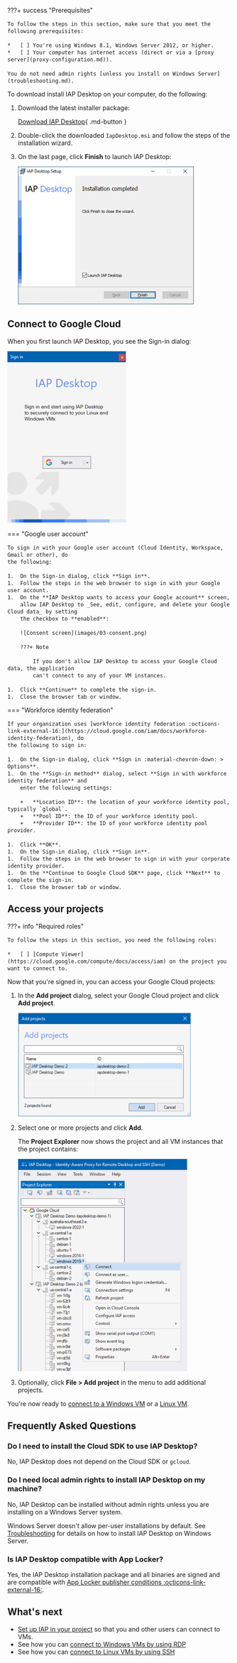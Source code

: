 
???+ success "Prerequisites"

    To follow the steps in this section, make sure that you meet the following prerequisites:

    *   [ ] You're using Windows 8.1, Windows Server 2012, or higher.
    *   [ ] Your computer has internet access (direct or via a [proxy server](proxy-configuration.md)).

    You do not need admin rights [unless you install on Windows Server](troubleshooting.md). 



To download install IAP Desktop on your computer, do the following:

1.  Download the latest installer package:

    [Download IAP Desktop](https://github.com/GoogleCloudPlatform/iap-desktop/releases/latest/download/IapDesktop.msi){ .md-button }

1.  Double-click the downloaded `IapDesktop.msi` and follow the steps of the installation wizard.
1.  On the last page, click **Finish** to launch IAP Desktop:

    ![Finish installer](images/02-installer.png)

## Connect to Google Cloud

When you first launch IAP Desktop, you see the Sign-in dialog:

![Sign in](images/03-signin.png)

=== "Google user account"

    To sign in with your Google user account (Cloud Identity, Workspace, Gmail or other), do
    the following:

    1.  On the Sign-in dialog, click **Sign in**.
    1.  Follow the steps in the web browser to sign in with your Google user account.    
    1.  On the **IAP Desktop wants to access your Google account** screen,
        allow IAP Desktop to _See, edit, configure, and delete your Google Cloud data_ by setting
        the checkbox to **enabled**:
        
        ![Consent screen](images/03-consent.png)
        
        ???+ Note
        
            If you don't allow IAP Desktop to access your Google Cloud data, the application
            can't connect to any of your VM instances.
        
    1.  Click **Continue** to complete the sign-in.
    1.  Close the browser tab or window.
    
=== "Workforce identity federation"    

    If your organization uses [workforce identity federation :octicons-link-external-16:](https://cloud.google.com/iam/docs/workforce-identity-federation), do
    the following to sign in:

    1.  On the Sign-in dialog, click **Sign in :material-chevron-down: > Options**.
    1.  On the **Sign-in method** dialog, select **Sign in with workforce identity federation** and
        enter the following settings:
    
        +   **Location ID**: the location of your workforce identity pool, typically `global`.
        +   **Pool ID**: the ID of your workforce identity pool.
        +   **Provider ID**: the ID of your workforce identity pool provider.
        
    1.  Click **OK**.
    1.  On the Sign-in dialog, click **Sign in**.
    1.  Follow the steps in the web browser to sign in with your corporate identity provider.
    1.  On the **Continue to Google Cloud SDK** page, click **Next** to complete the sign-in.
    1.  Close the browser tab or window.
    
## Access your projects

???+ info "Required roles"

    To follow the steps in this section, you need the following roles:
    
    *   [ ] [Compute Viewer](https://cloud.google.com/compute/docs/access/iam) on the project you want to connect to.
    
    
Now that you're signed in, you can access your Google Cloud projects:
    
1.  In the **Add project** dialog, select your Google Cloud project and click **Add project**.
    
    ![Select project](images/04-pick-project.png)
    
1.  Select one or more projects and click **Add**.
    
    The **Project Explorer** now shows the project and all VM instances that the project contains:
    
    ![Project Explorer](images/05-explorer.png)
    
1.   Optionally, click **File > Add project** in the menu to add additional projects.

You're now ready to [connect to a Windows VM](connect-windows.md) or a [Linux VM](connect-linux.md). 


## Frequently Asked Questions

### Do I need to install the Cloud SDK to use IAP Desktop?

No, IAP Desktop does not depend on the Cloud SDK or `gcloud`.


### Do I need local admin rights to install IAP Desktop on my machine?

No, IAP Desktop can be installed without admin rights unless you are installing
on a Windows Server system. 

Windows Server doesn't allow per-user installations by default. See 
[Troubleshooting](troubleshooting.md) for details on how to install IAP Desktop on Windows Server.


### Is IAP Desktop compatible with App Locker?

Yes, the IAP Desktop installation package and all binaries are signed and are
compatible with [App Locker publisher conditions :octicons-link-external-16:](https://learn.microsoft.com/en-us/windows/security/application-security/application-control/windows-defender-application-control/applocker/understanding-the-publisher-rule-condition-in-applocker).



## What's next

*   [Set up IAP in your project](setup-iap.md) so that you and other users can connect to VMs.
*   See how you can [connect to Windows VMs by using RDP](connect-windows.md)
*   See how you can [connect to Linux VMs by using SSH](connect-linux.md)
